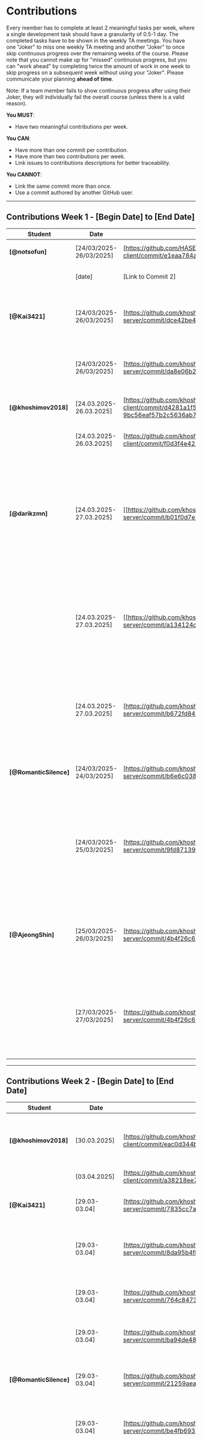 # Contributions

Every member has to complete at least 2 meaningful tasks per week, where a
single development task should have a granularity of 0.5-1 day. The completed
tasks have to be shown in the weekly TA meetings. You have one "Joker" to miss
one weekly TA meeting and another "Joker" to once skip continuous progress over
the remaining weeks of the course. Please note that you cannot make up for
"missed" continuous progress, but you can "work ahead" by completing twice the
amount of work in one week to skip progress on a subsequent week without using
your "Joker". Please communicate your planning **ahead of time**.

Note: If a team member fails to show continuous progress after using their
Joker, they will individually fail the overall course (unless there is a valid
reason).

**You MUST**:

- Have two meaningful contributions per week.

**You CAN**:

- Have more than one commit per contribution.
- Have more than two contributions per week.
- Link issues to contributions descriptions for better traceability.

**You CANNOT**:

- Link the same commit more than once.
- Use a commit authored by another GitHub user.

---

## Contributions Week 1 - [Begin Date] to [End Date]

| **Student**        | **Date** | **Link to Commit** | **Description**                 | **Relevance**                       |
| ------------------ | -------- | ------------------ | ------------------------------- | ----------------------------------- |
| **[@notsofun]** | [24/03/2025-26/03/2025]   | [https://github.com/HASEL-UZH/sopra-fs25-template-client/commit/e1eaa784ad2a2663dde5721c789d1ee0e2843caa] | [Implemented framework of Chatting page] | [It is the key feature of our system.] |
|                    | [date]   | [Link to Commit 2] | [Brief description of the task] | [Why this contribution is relevant] |
| **[@Kai3421]** | [24/03/2025-26/03/2025]   | [https://github.com/khoshimov2018/sopra-fs25-group-38-server/commit/dce42be4bde09360e9fa9cbb7831968a48cf22c5] | [added MatchGetDTO, MatchPostDTO & adapted DTOMapper for basic matching services] | [Used to find matches] |
|                    | [24/03/2025-26/03/2025]   | [https://github.com/khoshimov2018/sopra-fs25-group-38-server/commit/da8e06b223c7a9fb90ec16b4aba2c8432ef386f7] | [added MatchRepo and adjusted Match.java to adhere to logic for matching ] | [logic for creating a match - if User1likedUser2 and vice versa its a match :) ] |
| **[@khoshimov2018]** | [24.03.2025-26.03.2025]   | [https://github.com/khoshimov2018/sopra-fs25-group-38-client/commit/d4281a1f56c5a717118ba5aa0f960ce3c1e25470#diff-9bc56eaf57b2c5636ab7404b9a18ec957a3aa46345de274effa96074f4646f10] | [I have updated the login and register flows] | [created the login register auth flow] |
|                    | [24.03.2025-26.03.2025]   | [https://github.com/khoshimov2018/sopra-fs25-group-38-client/commit/f0d3f4e4232e259ec6aa7e69d570df45a2ecab90] | [Cretaed Main page] | [Main page is where users can like and dislike the profiles] |
| **[@darikzmn]** | [24.03.2025-27.03.2025]   | [[https://github.com/khoshimov2018/sopra-fs25-group-38-server/commit/b01f0d7e77d6dc2d4183145c66b312d793436d81] | [Implemented user registration and login functionalities using email-based authentication, including secure password hashing and support for extended profile fields.] | [It fulfills the backend requirements of User Stories S1 (Registration) and S2 (Login).] |
|                    | [24.03.2025-27.03.2025]   | [[https://github.com/khoshimov2018/sopra-fs25-group-38-server/commit/a134124d76d856b0cf0ee41048057834e38ec8f9] | [Added logout functionality for users via POST /users/logout endpoint and implemented corresponding service method to update user status to OFFLINE.] | [It fulfills the backend requirements of User Story S3 (Logout).] |
|                    | [24.03.2025-27.03.2025]   | [https://github.com/khoshimov2018/sopra-fs25-group-38-server/commit/b672fd843aa2b4180e30d5d5fa906f5cb60a65d1] | [Added bio, updated fields and validation in UserPostDTO, DTOMapper and UserService for profile editing.] | [It fulfills the backend requirements of User Story S4 (Profile editing).] |
| **[@RomanticSilence]** | [24/03/2025-24/03/2025]   | [https://github.com/khoshimov2018/sopra-fs25-group-38-server/commit/b6e6c038d4bbfc5b2aceb9abaa4edac0d1ef3ea6] | [create the User entity, merge the profile attr.] | [keeping the same data structure is very important for backend development] |
|                    | [24/03/2025-25/03/2025]   | [https://github.com/khoshimov2018/sopra-fs25-group-38-server/commit/9fd871397b0d9f787bb09699475666e68d184d37] | [implement and refine all data schema(class)] | [Having the same data schema is essential, and should be implemented first, also part of the previous class UML class doesn't fit expectation, so it need to be refined] |
| **[@AjeongShin]** | [25/03/2025-26/03/2025]   | [https://github.com/khoshimov2018/sopra-fs25-group-38-server/commit/4b4f26c6359cb7c6ba7e0283067fdb0ca012143e] | [edited Course entity, added DTO and mapping logic, and implemented GET /courses endpoint to expose course list] | [Established the base structure to provide a consistent course list to the frontend and enable course-based user filtering] |
|                    | [27/03/2025-27/03/2025]   | [https://github.com/khoshimov2018/sopra-fs25-group-38-server/commit/4b4f26c6359cb7c6ba7e0283067fdb0ca012143e] | [implemented GET /students filtering by courseIds by adding service logic, and user mapping] | [Enabled course-based user matching by filtering students enrolled in all selected courses, laying the foundation for multi-criteria search.] |

---

## Contributions Week 2 - [Begin Date] to [End Date]

| **Student**        | **Date** | **Link to Commit** | **Description**                 | **Relevance**                       |
| ------------------ | -------- | ------------------ | ------------------------------- | ----------------------------------- |
| **[@khoshimov2018]** | [30.03.2025]   | [https://github.com/khoshimov2018/sopra-fs25-group-38-client/commit/eac0d344b7aaf70bcac358adc79ec03868c0bd81] | [Created Profile Page] | [This is where a user can see his profile and can edit page by pressing the button edit page] |
|                    | [03.04.2025]   | [https://github.com/khoshimov2018/sopra-fs25-group-38-client/commit/a38218ee70dcb869bd17ee9067d8c38ed5930944] | [Profile Page Edit] | [Users can edit their profile] |
| **[@Kai3421]**     | [29.03-03.04]   | [https://github.com/khoshimov2018/sopra-fs25-group-38-server/commit/7835cc7a9405da079bb06e6a2dacb7d4e5c176bf] | [add match_id for user through join column] | [important to find users with which other users are matched ] |
|                    | [29.03-03.04]   | [https://github.com/khoshimov2018/sopra-fs25-group-38-server/commit/8da95b4fb9bd7aa255accea987fc3b2679639798] | [added logic to fetch user ids in user service and added missing imports] | [need to fetch user ids for matches] |
|                    | [29.03-03.04]   | [https://github.com/khoshimov2018/sopra-fs25-group-38-server/commit/764c84736286e79dea1c2d148582cc4276a1a660] | [adjusted logic to only fetch user ids for ACCEPTED matches] | [should only be able to fetch the user ids for ACCEPTED machtes] |
|                    | [29.03-03.04]   | [https://github.com/khoshimov2018/sopra-fs25-group-38-server/commit/ba94de481e8f82f2e030c8799c16b86de04a1a99] | [adding logic to MatchPostDTO for matching] | [basis in order to match people] |
| **[@RomanticSilence]** | [29.03-03.04]   | [https://github.com/khoshimov2018/sopra-fs25-group-38-server/commit/21259aea8a440012e77d84cc9625431321e96998] | [create multiple entities & api for chatting system] | [this is the foundation of how the chatting information are saved and fetch] |
|                    | [29.03-03.04]   | [https://github.com/khoshimov2018/sopra-fs25-group-38-server/commit/be4fb693366226431855642cbfa01bc6f0cce8ec] | [build DTO for chatting system] | [essential for communication with the frontend for messaging] |
| **[@darikzmn]** | [29.03.2025-03.04.2025]   | [https://github.com/khoshimov2018/sopra-fs25-group-38-server/commit/a0127a7dfe7e94b0c4f189b02f0e515e8e3034cf] | [Implement user reporting and blocking functionality.] | [It fulfills the backend requirements of User Story S15 (Block and Report), without messaging and admin part.] |
|                    | [29.03.2025-03.04.2025]  | [https://github.com/khoshimov2018/sopra-fs25-group-38-server/commit/c021139395968bb1035ced6758a2782606b87b45] | [Enable users to select and update their courses during registration and profile editing.] | [Enabled course selection during user registration and profile editing by linking users to selected courses using JPA relations.] |
|                    | [29.03.2025-03.04.2025]  | [https://github.com/khoshimov2018/sopra-fs25-group-38-server/commit/87647428a1fefc46ae038efad1b680ef039c70bf)] | [Temporarily disabled failing tests by commenting out.] | [Temporarily disabled failing tests to enable successful backend build and deployment.] |
|                    | [29.03.2025-03.04.2025]  | [https://github.com/khoshimov2018/sopra-fs25-group-38-server/commit/8daaca8a251c273a6f9d9b9444f6721e40890e03] | [Commented out parts of the main codebase to temporarily bypass errors that were blocking deployment] | [It's allowing the frontend team to test, integrate and access endpoints.] |
| **[@githubUser5]** | [date]   | [Link to Commit 1] | [Brief description of the task] | [Why this contribution is relevant] |
|                    | [date]   | [Link to Commit 2] | [Brief description of the task] | [Why this contribution is relevant] |
| **[@AjeongShin]** | [29/03/2025-29/03/2025]   | [https://github.com/khoshimov2018/sopra-fs25-group-38-server/commit/29a6ffa0916376b5a8a7c7a002fbb5c32373180b] | [Implement GET /students endpoint with filtering by courseIds or availability] | [Enables flexible backend filtering to support dynamic frontend search features based on course or time availability] |
|                    | [02/04/2025-02/04/2025]   | [https://github.com/khoshimov2018/sopra-fs25-group-38-server/commit/507047fb05a8d2f6a44c51d93bff035124fd5ab7] | [Fix server build failure by adding missing @Id annotation to entity] | [Ensures that the application can compile and run successfully with proper JPA configuration] |
|                    | [02/04/2025-02/04/2025]   | [[https://github.com/khoshimov2018/sopra-fs25-group-38-server/commit/5f9cc61295b7568edd962a414334a78639d1fb81] | [Add unit tests for retrieving courses and filtering students by availability] | [Improves test coverage and ensures correct functionality for core GET endpoints] |
| **[@notsofun]** | [03.04.2025]   | [https://github.com/khoshimov2018/sopra-fs25-group-38-client/commit/9b26fd2490f872d884cbb036a4174ce12ef5ff0c] | [Implemented Chatting with AI advisor] | [This is key user story in our project.] |
 |                    | [03.04.2025]   | [https://github.com/khoshimov2018/sopra-fs25-group-38-client/commit/b1b3c896d4e111e6668e35f49929f6dabac1feeb] | [Implemened AI suggestions and scheduling redendered by Markdown] | [This is one key story in our project] |
 |                    | [03.04.2025]   | [https://github.com/khoshimov2018/sopra-fs25-group-38-client/commit/8dfcb08706ed5ad00db7ca1c08e441e7884d7bae] | [Implemened fetching matched users from backend and display in the chat windows] | [This is one key story in our project] |

---

## Contributions Week 3 - [Begin Date] to [End Date]
From Zhidian: Sorry for the inconvenience. For the commit after the email, I have already changed the name, but for the previous one, it remains as 友寄纪明.

| **Student**        | **Date** | **Link to Commit** | **Description**                 | **Relevance**                       |
| ------------------ | -------- | ------------------ | ------------------------------- | ----------------------------------- |
| **[@友寄纪明]** | [09.04.2025]   | [https://github.com/khoshimov2018/sopra-fs25-group-38-client/commit/17ab37368cc7d6141f4369ea286047e36cb50ce4] | [Modified logic of Chat to meet requirements of backedn that users can really chat on the page] | [To ensure that users could really chat once users could register.] |
| **[@notsofun]** | [10.04.2025]   | [https://github.com/khoshimov2018/sopra-fs25-group-38-client/commit/2ebaaf091a7766bab05628363a2e85dc178f1cb0] | [Allowing users to create a group] | [This is a key user story in our project] |
| **[@khoshimov2018]** | [08.04.2025-09.04.2025]   | [https://github.com/khoshimov2018/sopra-fs25-group-38-client/commit/2cc4e88ebcd400f0024355d7b92d9629960413e6] | [Fixed the issue in Registration UI which was updated by daria updated] | [Registration Form UI was not aligned and properly implemented, made it user friendly] |
|                    | [08.04.2025-10.04.2025]   | [https://github.com/khoshimov2018/sopra-fs25-group-38-client/commit/4748a659c375a5c78ced1269a3404ac4fdaa1c1d] | [Implemented Fetching user Profile] | [It is important to get the User info after registration and when user performs CRUD operation.] |
|                    | [08.04.2025-10.04.2025]   | [https://github.com/khoshimov2018/sopra-fs25-group-38-client/commit/dc0ba94da133f61ecbfd702d265dfa381e411cdc] | [Implemented User filter UI, Integrated server APIs and harmonized backend and frontend] | [Now we have proper User auth/ profile/edit/save profile picture upload flows] |
|                    | [10.04.2025]   | [https://github.com/khoshimov2018/sopra-fs25-group-38-server/commit/50640d05c5e16f6197bbfc144154cec0cf492352] | [Updated backend WebConfig, UserController, SecurityConfig, and UserService] | [Now we have proper CORS and token implementation] |
| **[@AjeongShin]** | [08.04.2025-09.04.2025]   | [https://github.com/khoshimov2018/sopra-fs25-group-38-server/commit/f8111b052272cf8b0295c27dc7a5f1f7bbedca72 , https://github.com/khoshimov2018/sopra-fs25-group-38-server/commit/5a0084c5fb9d62840f034aaa5a09f43690df5d8a, https://github.com/khoshimov2018/sopra-fs25-group-38-server/commit/2983070db8b1b77b528cc04229d8a7615f64748b] | [Resolved server-side 409 error by correctly parsing UserAvailability enum from frontend query parameters.] | [Enabled reliable filtering via enum binding, fixing type mismatches and restoring availability-based student search.] |
|                    | [08.04.2025-10.04.2025]   | [https://github.com/khoshimov2018/sopra-fs25-group-38-server/commit/a2a5aeae71ffa6e9d87f3c6ced5fadff9c0791b7, https://github.com/khoshimov2018/sopra-fs25-group-38-server/commit/b211e7e04003dc14ae2c9fee3c01c4399ac96709] | [Implemented API controller & integration tests verifying full user flow from registration to DB filtering, covering all logic for user stories #6, #8, and #9.] | [Ensures end-to-end reliability by testing real data persistence, user-course linkage, and availability-based filtering through actual service and DB layers.] |
|                    | [09.04.2025-10.04.2025]   | [https://github.com/khoshimov2018/sopra-fs25-group-38-server/commit/98a0938fea5cdd8b3e7ef75ceb50aff97c6b44e5, https://github.com/khoshimov2018/sopra-fs25-group-38-server/commit/1e24b071d2a30615ea8f6ae6be4a6ca9f12b9fd1, https://github.com/khoshimov2018/sopra-fs25-group-38-server/commit/e0e68473d30004511b8e8d6d555fc371124e3e1a] | [Fixed missing user-course linkage on registration, improved filtering to support all course-availability cases, and refined query to remove duplicates.] | [Ensures reliable user-course mapping, complete filtering support, and correct query results without duplicates.] |
|                    | [10.04.2025]   | [https://github.com/khoshimov2018/sopra-fs25-group-38-server/commit/02292642e6bda77e2738829431a1ebe4e1e20ae8, https://github.com/khoshimov2018/sopra-fs25-group-38-server/commit/fc5a5b2ec1cb388bf6b412f127d630361c672547] | [Implemented full user deletion flow with cascading cleanup of related entities and orphaned channels.] | [Ensures safe, consistent removal of user data across all related tables with proper repository and cascade handling.] |
 | **[@RomanticSilence]** | [05/04/2025-06/04/2025]   | [https://github.com/khoshimov2018/sopra-fs25-group-38-server/commit/9738885d850f4d3944de8b93ce7e99a3151a6615, https://github.com/khoshimov2018/sopra-fs25-group-38-server/commit/f5c682a37dcf20b75ef1d38ef21abdb1a260cde8] | [DTO & DTO mapper for chat system - 2 POST 2 GET request & repository.java] | [design 4 RESTFUL endpoints for chat system for implementing user story 13&14] |
|                    | [07/04/2025]   | [https://github.com/khoshimov2018/sopra-fs25-group-38-server/commit/5cdb4a9c8306b75c843f807f5f69b4c17f1ad9e4] | [implement and business logic for create channel & sending message & get chat history & get channels info.] | [ChatService: logic to implement user story 13&14] |
|                    | [07/04/2025 & 10/04/2025]   | [https://github.com/khoshimov2018/sopra-fs25-group-38-server/commit/2217d6313a011dc4df447657ae9dd73646a3302e, https://github.com/khoshimov2018/sopra-fs25-group-38-server/commit/1cf2f6e245ea2a0f0f591ff054fea2fe7f4804a0] | [implement the controller for chat system - 4 http request] | [this is to ensure the successful data transformation between client & service] |
|                    | [08/04/2025]   | [https://github.com/khoshimov2018/sopra-fs25-group-38-server/commit/1de5482c2e817cb98ba67b94cb3c2e189d75c8f4] | [test suite for chatService logic & implement logic for individual channel created after match] | [this tests are essential to make sure the chat logic meet our expectation] |
|                    | [09/04/2025]   | [https://github.com/khoshimov2018/sopra-fs25-group-38-server/commit/5928260669c6f9b12bf17ab11cb9dbc474145f7d] | [test suite for Chat RESTFUL Api] | [this tests are essential to make sure the restful api works as expected] |
 | **[@Kai3421]** | [05/04/2025-10/04/2025]   | [https://github.com/khoshimov2018/sopra-fs25-group-38-server/commit/053e00d9dfbc23f1fe64cae040d41aeb8bdef105] | [added MatchService which takes care of processing the like or dislike action of the user, checks for if match is already present and sets it as an ACCEPTED match if a user has already liked another user, checks if a user already has a REJECTED relation or adds a PENDING match if it has only been a one sided match] [this is important as it is the basis of our matchmaking application] |
|                    | [05/04/2025-10/04/2025]   |[https://github.com/khoshimov2018/sopra-fs25-group-38-server/commit/78eddb1d25633b9a4c0202c3785b00bd81383c2c] [added MatchController which exposes all endpoints for the matches, adjusted MatchRepository to handle searching for users for matches (not only Accepted matches), adjusted MatchRepository to create an individual chat channel for this accepted match] | [endpoints are relevant such that the front end can access the functions and create matches when clicking on "like button"] |
|                    | [05/04/2025-10/04/2025]   |[https://github.com/khoshimov2018/sopra-fs25-group-38-server/commit/62c011cc7061fc760d8375ca49850a0a7a7f8288] [added MatchController which exposes all endpoints for the matches, adjusted MatchRepository to handle searching for users for matches (not only Accepted matches), adjusted MatchRepository to create an individual chat channel for this accepted match] | [extensive tests gurantee the functionality of the application, adapted Dislike functionality helps with the issue that after REJECTED no new match could be created] |
 | **[@darikzmn]** | [07/04/2025-10/04/2025]   | [https://github.com/khoshimov2018/sopra-fs25-group-38-server/commit/c569c98403be391da01b2c181ad4b5af58deff8a] | [Fixing user registration, login, auth token handling and profile retrieval with integration tests.] | [Important to run tests to check that backend is working properly.] |
|                    | [08/04/2025-10/04/2025]  | [https://github.com/khoshimov2018/sopra-fs25-group-38-server/commit/90ce991915764bc783ddd5aa40da42a00c887eca] [https://github.com/khoshimov2018/sopra-fs25-group-38-server/commit/8f7cf6ae506946f89bba6c885b7898c877f666dd] [https://github.com/khoshimov2018/sopra-fs25-group-38-server/commit/4290322c5dd7b030d1d2cd419d557558bc7a0e6b]| [Refactored course assignment logic to  User-Course-Level and added DB initializer. Updated old logic for courses with the new one and setup Security and web configurators.] | [Every course need to have a level of knowledge for every user instead of global level of knowledge and courses should be predefined in DB for futher easy matching functionalities. CORS should allow access to be able to fetch from frontend.] |
|                    | [09/04/2025]  | [https://github.com/khoshimov2018/sopra-fs25-group-38-server/commit/c30b76ecacc77ec2ebb50af8cf446911eb6f3138] | [Test Report functionalities and refactor ReportController to use ReportBlockService and ReportDTO.] | [Fixing Report after testing to make sure that it works on backend side.] |
|                    | [10/04/2025] | [https://github.com/khoshimov2018/sopra-fs25-group-38-server/commit/98f0406ca4cc1caf8bad628504face1ca6ad275b] [https://github.com/khoshimov2018/sopra-fs25-group-38-server/commit/ee34632f2c9e1a4eab3fb1be65bb58ff4cb695bd]| [Updated fields in UserGetDTO and mapper for GET /users/{id} to fetch user data.] | [Adding all the needed data fo fetching from frontend for user profile.] |
|                    | [08/04/2025-09/04/2025] | [https://github.com/khoshimov2018/sopra-fs25-group-38-client/commit/9c7d63fe8261af7c9c26da7a6539390f5a1dba5f] [https://github.com/khoshimov2018/sopra-fs25-group-38-client/commit/e5919c61ac6bbfa3c30c731c71f6d1f141a2472f]| [Added course selection and study level fields to registration form in frontend and adjusted endpoints.] | [Allowed to have working app on the steps of registration, login, logout for frontend.] |
---

## Contributions Week 4 - [Begin Date] to [End Date]


| **Student**        | **Date** | **Link to Commit** | **Description**                 | **Relevance**                       |
| ------------------ | -------- | ------------------ | ------------------------------- | ----------------------------------- |
| **[@khoshimov2018]** | [17.04.2025]   | [https://github.com/khoshimov2018/sopra-fs25-group-38-client/commit/e897ca1d3d673ba8f128ba55ff0fb43bef6f9bfe] | [Fixed bugs and issues] | [This is important for users to properly logout and for deployment] |
|                  | [17.04.2025]   | [https://github.com/khoshimov2018/sopra-fs25-group-38-client/commit/22d032a808a2413bdc7309c079abe95475aef7da] | [Delete Account api integration, Profile page UI fixes, Main page UI fixes, Filters UI Fixes] | [Users now can delete their account] |
|                  | [17.04.2025]   | [https://github.com/khoshimov2018/sopra-fs25-group-38-client/commit/7f727f1e8c1e46ab9bfa9980206dc4f3470f5a32] | [Rendering issues fixed] | [Rendiring issues are fixed in Main page and student filters page] |
|                  | [17.04.2025]   | [https://github.com/khoshimov2018/sopra-fs25-group-38-client/commit/e05df6bd919582ff0fe551c3936d7ae7cab17b33] | [Refactored Main page] | [Main page code is refactored] |
|                  | [17.04.2025]   | [https://github.com/khoshimov2018/sopra-fs25-group-38-client/commit/e05df6bd919582ff0fe551c3936d7ae7cab17b33] | [Minor Fixes] | [Debugging and minor logic fixes] |
| **[@notsofun]** | [16.04.2025]   | [https://github.com/khoshimov2018/sopra-fs25-group-38-client/commit/d46ce7b18116a4c03e91c898580fd09686fda72b] | [Fixed bugs in chatting and creating groups] | [This is a key user story in our project] |
|  | [17.04.2025]   | [https://github.com/khoshimov2018/sopra-fs25-group-38-client/commit/c1b73e5bbf2c512e4b8fb424c9500e0687bbc3e6] | [Fixed bugs in dynamic routing of redirecting to chat page] | [This is a key user story in our project] |
|  | [17.04.2025]   | [https://github.com/khoshimov2018/sopra-fs25-group-38-client/commit/c1b73e5bbf2c512e4b8fb424c9500e0687bbc3e6] | [Implemented typing indicator and updating group members] | [This is a key user story in our project] |
|  | [17.04.2025]   | [https://github.com/khoshimov2018/sopra-fs25-group-38-client/commit/3702a049473aec86c867a6bbdac5018948722da5] | [Fixed bugs in typing indicator and redirecting] | [This is a key user story in our project] |
| **[@RomanticSilence]** | [13/04/2025]   | [https://github.com/khoshimov2018/sopra-fs25-group-38-server/commit/9c7535753d8a29ce48790c19c5281d48c6ca383c] | [entity & controller & service  for Chat typing indicator & user status - implementation of S16] | [essential for implementing user story 16] |
|                    | [14/04/2025]   | [https://github.com/khoshimov2018/sopra-fs25-group-38-server/commit/73d2a4bf3bec16564fc9a9f8fa9a9db4adc263dd] | [test suite for typing indicator & user status for user story 16] | [To make sure the api and logic work as expected] |
|                    | [15/04/2025]   | [https://github.com/khoshimov2018/sopra-fs25-group-38-server/commit/f1a1c5d304a3382376fc336c94bd65b1296a4589] | [implement a method for deleting the existing channel between users after block & a test suite for it] | [Essential logic for block functionality] |
|                    | [16/04/2025]   | [https://github.com/khoshimov2018/sopra-fs25-group-38-server/commit/52a2a842009310f9016388c0b3ad50f19a01dede] | [fixed a logical issue, avoid creating multiple individual channel between the same users] | [Essential for the correct behavior of creating a chat]|
|                    | [17/04/2025]   | [https://github.com/khoshimov2018/sopra-fs25-group-38-server/commit/0eeb1b11c4efbb753c42c5c83967a3012a7eac1e] | [design a new endpoints & write a logic to update a group channel & write a test suite for it] | [Important to build a functioning group chat system as required in user story 14]|
| **[@AjeongShin]** | [16.04.2025-17.04.2025]   | [https://github.com/khoshimov2018/sopra-fs25-group-38-client/commit/8137242ee5e893838124302b885d48192a2ee7ff, https://github.com/khoshimov2018/sopra-fs25-group-38-server/commit/2f7a73534f090a053178b98f4c58c387df48f9e2] | [fix: support matchAny=true for multi-course student filtering] | [Enables partial course overlap filtering across frontend/backend for flexible matching] |
|                    | [16.04.2025-17.04.2025]   | [https://github.com/khoshimov2018/sopra-fs25-group-38-client/commit/7f8642343b5ddcaa6cd59b0e2ab17c8122f2a08d] | [fix: synchronize filter state and query parameters for accurate user fetching] | [Resolves missing query params and ensures reliable filtering behavior] |
|                    | [16.04.2025-17.04.2025]   | [https://github.com/khoshimov2018/sopra-fs25-group-38-client/commit/ef445f07ba7f7a05a1f1cbccd24107b21e7d5002, https://github.com/khoshimov2018/sopra-fs25-group-38-server/commit/cb732ccc078e4055d0c944e049c16c229229ae3a] | [fix: exclude admin users from match results on both client and server] | [Prevents admin accounts from entering the matching pipeline, maintaining match integrity] |
|                    | [15.04.2025-16.04.2025]   | [https://github.com/khoshimov2018/sopra-fs25-group-38-server/commit/3d2db3ebf28a0d7bd2ebc953205e28627fda41a3] | [fix: remove duplicate course registration, add admin-only user deletion endpoint] | [Improves data consistency and backend control for user/course operations] |
|                    | [14.04.2025]   | [https://github.com/khoshimov2018/sopra-fs25-group-38-server/commit/f1ce8f966888b3a7d20d5a6cafecddf0b46a9f87] | [feat: implement cascade deletion for all user-related entities with full test coverage] | [Ensures referential integrity and prevents orphaned data upon user deletion] |
| **[@Kai3421]** | [11.04.2025-15.04.2025]   | [https://github.com/khoshimov2018/sopra-fs25-group-38-client/commit/b2efdca5d81fb639fa04eb72bf91e3a446d556c8] | [integration of fetching users from database, fixed lots of issues with fetching data in wrong format, added dynamic liking - i.e. it sends requests to database using exposed endpoints, adjusted ApiServices to match the backend, adjusted View and EditProfile due to availability and Bio ediditing issues] [through integration front end can access backend methods and make use of persistent database] |
|                    | [11.04.2025-15.04.2025]   | [https://github.com/khoshimov2018/sopra-fs25-group-38-client/commit/ad89b99bd40c4a54cabfbe1d478bbe450c862ab4] | [full working integration of fetching users, filtering users and matching, lots of small bug fixes, added the page after going through all users that indicates this and allows to refresh users and adapt filtering, changed logic in filtering to match that of the user stories] [through integration front end can access backend methods and make use of persistent database]|
| **[@darikzmn]** | [14.04.2025-17.04.2025]   | [https://github.com/khoshimov2018/sopra-fs25-group-38-client/commit/56959a1f0a6420c9f42caebe79062896cfbee65f] [https://github.com/khoshimov2018/sopra-fs25-group-38-client/commit/b6b932af6572d4d4a613c67dad44f78bf88d8b9a] | [integration of profile editing on the frontend, enabling users to update their details, select courses with knowledge levels, and upload profile pictures. I also added logout functionality that updates the user’s status and token in the backend] | [now fully functional and essential for enabling personalized user experiences and secure session management] |
|                    | [14.04.2025-17.04.2025]  | [https://github.com/khoshimov2018/sopra-fs25-group-38-server/commit/fa7c68ebea9b6cd4479affbe916e2782708ce56e] [https://github.com/khoshimov2018/sopra-fs25-group-38-server/commit/6afbf3b11e752cec9cc812c0623f67a3683feba8] [https://github.com/khoshimov2018/sopra-fs25-group-38-server/commit/c952c63904bd31fec619ad30b69152036a28c03b] [https://github.com/khoshimov2018/sopra-fs25-group-38-server/commit/d70dcb86f0f8b8209e1039edd5714bd26b4b027e] [https://github.com/khoshimov2018/sopra-fs25-group-38-server/commit/37af2f8ba7baeb04c3e11c3a10daa29a3c225eb7] [https://github.com/khoshimov2018/sopra-fs25-group-38-server/commit/36d347548a8e5651af3fdb127b9f226fbf2c0a34]| [Extended and refactored backend logic to support profile updates, logout handling, and user blocking/reporting with match and chat deletion. All of these are supported by backend tests to ensure correctness and reliability.] | [These features are vital for user management and safety, and their tested implementation ensures the stability and progress of the application.] |


---

## Contributions Week 5 - [21.04.2025] to [02.05.2025]

| **Student**        | **Date**     | **Link to Commit** | **Description**                  | **Relevance**                                         |
| ------------------ | ------------ | ------------------ | -------------------------------- | ----------------------------------------------------- |
| **[@khoshimov2018]** | 01.05.2025   | [https://github.com/khoshimov2018/sopra-fs25-group-38-server/commit/07a440086b2e60b5be724c695a45aaa555ac9352](https://github.com/khoshimov2018/sopra-fs25-group-38-server/commit/07a440086b2e60b5be724c695a45aaa555ac9352) <br> [https://github.com/khoshimov2018/sopra-fs25-group-38-server/commit/21068f98c1761edb175e9e997cfe6d91d2ef3c16](https://github.com/khoshimov2018/sopra-fs25-group-38-server/commit/21068f98c1761edb175e9e997cfe6d91d2ef3c16) <br> [https://github.com/khoshimov2018/sopra-fs25-group-38-server/commit/0a63b10d703c7b76fa32ac0befab11614545ca9b](https://github.com/khoshimov2018/sopra-fs25-group-38-server/commit/0a63b10d703c7b76fa32ac0befab11614545ca9b) <br> [https://github.com/khoshimov2018/sopra-fs25-group-38-server/commit/dde3635efa805286ec8ef52e53c7381b61bc4534](https://github.com/khoshimov2018/sopra-fs25-group-38-server/commit/dde3635efa805286ec8ef52e53c7381b61bc4534) <br> [https://github.com/khoshimov2018/sopra-fs25-group-38-server/commit/a09f22dd38f89f5357783215b11d54438900580d](https://github.com/khoshimov2018/sopra-fs25-group-38-server/commit/a09f22dd38f89f5357783215b11d54438900580d) <br> [https://github.com/khoshimov2018/sopra-fs25-group-38-server/commit/85cbf41b4184ceeef6262990bf34fcac2bcd79f5](https://github.com/khoshimov2018/sopra-fs25-group-38-server/commit/85cbf41b4184ceeef6262990bf34fcac2bcd79f5) | Server SonarQube Issues Fixed     | This is important to pass the course requirements     |
|                    | 01.05.2025   | [https://github.com/khoshimov2018/sopra-fs25-group-38-client/commit/2382fe3e4fcfcf468954e4b9cc2ff8390e477d7e](https://github.com/khoshimov2018/sopra-fs25-group-38-client/commit/2382fe3e4fcfcf468954e4b9cc2ff8390e477d7e) <br> [https://github.com/khoshimov2018/sopra-fs25-group-38-client/commit/09444472f58758f405bd28e981d144bf2de46c06](https://github.com/khoshimov2018/sopra-fs25-group-38-client/commit/09444472f58758f405bd28e981d144bf2de46c06) | Frontend SonarQube Issues Fixed   | This is important to pass one of the project criteria |
| **[@notsofun]** | [23.04.2025]   | [https://github.com/khoshimov2018/sopra-fs25-group-38-client/commit/c18af8f16403d314ed19114e7a893aaa3619c1fb] | [Implemented block and report, then fixed bugs in sending messages] | [This is a key user story in our project] |
|  | [23.04.2025]   | [https://github.com/khoshimov2018/sopra-fs25-group-38-client/commit/41f1a883002feedeaac8207f1dbfd3cf23c8ce44] | [Trying to solve dynamic routing of chat page] | [This is a key user story in our project] |
|  | [24.04.2025]   | [https://github.com/khoshimov2018/sopra-fs25-group-38-client/commit/c9eefc4d7bcd4cc7b028f0236e5ce3cce0e98cf3] | [Fixed bugs in accessing chat page from main page in local and deployed environment.] | [This is a key user story in our project] |
|  | [24.04.2025]   | [https://github.com/khoshimov2018/sopra-fs25-group-38-client/commit/c08e8b4ee902af7aab41a9eb849b9311a1ed7588] | [Fixed bugs in creating groups and improved experiences of blocking users .etc] | [This is a key user story in our project] |
|  | [25.04.2025]   | [https://github.com/khoshimov2018/sopra-fs25-group-38-client/commit/29aa1726239099b01f524b8043691e046c3d9852] | [Fixed bugs in creating groups and Supporting showing images] | [This is a key user story in our project] |
| **[@RomanticSilence]** | [30/04/3035-01/05/2025]   | [https://github.com/khoshimov2018/sopra-fs25-group-38-server/commit/2186a9352db003e35b858af474144edd5d6a6074, https://github.com/khoshimov2018/sopra-fs25-group-38-server/commit/9dac90452995af1fc57acb0436b2844b1b5f89b6] | [New test suites for chat system] | [Cover negative test cases, reach the sonarqube requirement] |
|                    | [01/05/2025]   | [https://github.com/khoshimov2018/sopra-fs25-group-38-server/commit/fad711429cae37c66d23e6b4c32594ac2ea73566] | [Fixed a logical bug] | [Previous codes delete the chat channel after block, but if there are message in the channel, the deletion will fail since channel is a foreign key for message,] |
|                    | [01/05/2025]   | [https://github.com/khoshimov2018/sopra-fs25-group-38-server/commit/c5f81669a74ab7babe477b8cbbfed7d4981c6963, https://github.com/khoshimov2018/sopra-fs25-group-38-server/commit/4dda2f3554508b36ee984457d5f34da01822155c, https://github.com/khoshimov2018/sopra-fs25-group-38-server/commit/c3e9f5348904bb46895c24db6a77c65a5d032e04, https://github.com/khoshimov2018/sopra-fs25-group-38-server/commit/2e6cca99064392a23114bf0bca9ea2da9893a8bd, https://github.com/khoshimov2018/sopra-fs25-group-38-server/commit/c5ff2f0322c7a36966d21dc7d19d9dfb06a32c2e] | [Sonar issues related to chat fixed] | [To fix some sonar issues to reach the quality gate] |
| **[@AjeongShin]** | [25.04.2025]   | [https://github.com/khoshimov2018/sopra-fs25-group-38-server/commit/e01dc48f58474a2337781514225184e30cbc0b91] | [backend_feat(block): expose admin API for blocked users retrieval] | [Enable admin to fetch all blocked user relationships securely] |
|                    | [25.04.2025]   | [https://github.com/khoshimov2018/sopra-fs25-group-38-client/commit/e3df6b0820534381612c79367c5fc0ff76888298] | [frontend_feat(admin): implement admin dashboard for user moderation] | [Allow admin to manage reported and blocked users through UI]  |
|                    | [26.04.2025]   | [https://github.com/khoshimov2018/sopra-fs25-group-38-client/commit/c5b5f601ad00233ea69da6ae06d35da10898dbcd] | [front_refactor(admin): map user IDs to usernames for clarity] | [Improve admin page readability by resolving ID-only confusion]  |
|                    | [26.04.2025-27.04.2025]   | [https://github.com/khoshimov2018/sopra-fs25-group-38-client/commit/053f1c1c0ee5a469003b82580252aa00ea7bb0fd] | [front_feat+fix(admin): implement profile modal, block sync fix, UI consistency, modal refactor]  | [Enhance usability by enabling inline profile viewing, ensuring real-time UI updates, and standardizing modal interactions] |
| **[@Kai]** | [25.04.2025]   | [https://github.com/khoshimov2018/sopra-fs25-group-38-server/commit/f8243782681051ab9b8a9aaa013b86d9f1b95e8d] | [ added Test for UserRegistration Integration
] | [checks edge cases for user registration to gurantee that user registration integration works well] |
[25.04.2025-01.05.2025]   | [https://github.com/khoshimov2018/sopra-fs25-group-38-server/commit/58fe0cbe79e252673bdd97901952b3cb3ca76fb3] | [ added notification logic on the backend for matching
] | [notification enable users to see when a user has liked them or a match is created] |
[25.04.2025-01.05.2025]   | [https://github.com/khoshimov2018/sopra-fs25-group-38-server/commit/e775efa73e20823a321ef322e9478c437734932e] | [ fixed issue with double notification
] | [double notifications where sent out to users] |
[25.04.2025-01.05.2025]   | [https://github.com/khoshimov2018/sopra-fs25-group-38-server/commit/c8f2f8703771bc0bd01e0e61eeb67b6bcfea0a23] | [ added notification also for messages
] | [now users are also notified if they receive messages] |
[25.04.2025-01.05.2025]   | [https://github.com/khoshimov2018/sopra-fs25-group-38-client/commit/d572d5b90c764a3a8c94b3a00451251e88f79e643] | [ front-end integration of notifications
] | [make use of backend logic in front end] |
[25.04.2025-01.05.2025]   | [https://github.com/khoshimov2018/sopra-fs25-group-38-client/commit/0f1916b81af2259ec4d82cba958569e766526e8a] | [ also integration of messages
] | [make use of backend logic in front end] |
[25.04.2025-01.05.2025]   | [https://github.com/khoshimov2018/sopra-fs25-group-38-client/commit/4d152f99e5066b70ac67fc37fe250e1367021f93] | [ changed color coding for buttons
] | [make choice of like or dislike visible] |
[25.04.2025-01.05.2025]   | [https://github.com/khoshimov2018/sopra-fs25-group-38-client/commit/cac6a5532452a591a17468eccba59fac602033c9] | [ integrated notification bell on all pages and fixed problem of fetching users that have already been matched, liked or blocked on front end] | [notification bell should be accessible from all pages, and potential users should only be fetched if they are not already matched, liked or blocked] |
| **[@darikzmn]** | [18.04.2025-01.05.2025]   | [https://github.com/khoshimov2018/sopra-fs25-group-38-server/commit/a56ddfd37e03a2866fee1066809590f92c0534bc] [https://github.com/khoshimov2018/sopra-fs25-group-38-server/commit/7516f6d7e436774d8a026a0ac81a6874c7bfce4d] [https://github.com/khoshimov2018/sopra-fs25-group-38-server/commit/3060a67bc7720caefe5b0b1edaad383a4f38026a] [https://github.com/khoshimov2018/sopra-fs25-group-38-server/commit/c58db449e0e8da85801845e8fe14eeee2d5bc65e] [https://github.com/khoshimov2018/sopra-fs25-group-38-server/commit/5eefd7f934e6f9b7143052daaec467d3c3f47b28] [https://github.com/khoshimov2018/sopra-fs25-group-38-server/commit/1e80c0d387ef0499d2791c65a049e93805267317] [https://github.com/khoshimov2018/sopra-fs25-group-38-server/commit/8be7cf285ea25a6eb6f0f27fdcb31e92720cbebb] [https://github.com/khoshimov2018/sopra-fs25-group-38-server/commit/dd553dcccbdd540b6f77a5a802b4fc66c0b7d753] [https://github.com/khoshimov2018/sopra-fs25-group-38-server/commit/121a0290a497b642eff0f2f58fd8f8c4b59e7003]| [To meet SonarQube quality standards critical and major issues are fixxed, including code smells, unused imports, and complexity warnings.] | [Important for passing the course.] |
|                    | [18.04.2025-01.05.2025]  | [https://github.com/khoshimov2018/sopra-fs25-group-38-server/commit/a478ec3b9c6df3c4256ba582484fc404e590e4ec] [https://github.com/khoshimov2018/sopra-fs25-group-38-server/commit/a7062f16a253a2fdabaa1b5fcaefce9b3de1b1ec] [https://github.com/khoshimov2018/sopra-fs25-group-38-server/commit/568cc5a4c408c77526291f07c372f7c66ad9abda] [https://github.com/khoshimov2018/sopra-fs25-group-38-server/commit/04ad6c39c6726f1fb2f7e11573aefd6223fd5309]| [Improving the test coverage of the project to fulfill SonarQube quality gate requirements.] | [Important for passing the course.] |
|                    | [19.04.2025]  | [https://github.com/khoshimov2018/sopra-fs25-group-38-server/commit/49d606acc30b21c7d7b8fcb91bf27af9b90aa5b5] | [Fix block endpoint to accept JSON body to meet frontend requirements and updated user deletion test.] | [Working Blocking and Reporting logic integrated with frontend.] |
---

## Contributions Week 6 - [03.05.2025] to [09.05.2025]
| **Student**        | **Date**     | **Link to Commit** | **Description**                  | **Relevance**                                         |
| ------------------ | ------------ | ------------------ | -------------------------------- | ----------------------------------------------------- |
| **[@khoshimov2018]** | [08.05.2025]   | [https://github.com/khoshimov2018/sopra-fs25-group-38-client/commit/59333cedffaf32139bd9569404a9b5e2d413a019](https://github.com/khoshimov2018/sopra-fs25-group-38-client/commit/59333cedffaf32139bd9569404a9b5e2d413a019) | [Added instructions module to registration page] | [Helps users understand how to use the registration form efficiently] |
|                    | [09.05.2025]   | [https://github.com/khoshimov2018/sopra-fs25-group-38-client/commit/2f200793ed3a1e793f9a553038fb1a403955e619](https://github.com/khoshimov2018/sopra-fs25-group-38-client/commit/2f200793ed3a1e793f9a553038fb1a403955e619) | [Updated README with screenshots in Illustrations section] | [Provides visual representation of key app features for documentation] |
| **[@notsofun]** | 30.04.2025   | [https://github.com/khoshimov2018/sopra-fs25-group-38-client/commit/ba902df1a67f7f7ffbbe245e39167d79355883bf](https://github.com/khoshimov2018/sopra-fs25-group-38-client/commit/ba902df1a67f7f7ffbbe245e39167d79355883bf) <br> [https://github.com/khoshimov2018/sopra-fs25-group-38-client/commit/6767e2ed7cba540acc9919a6af756c4c1572006e](https://github.com/khoshimov2018/sopra-fs25-group-38-client/commit/6767e2ed7cba540acc9919a6af756c4c1572006e) <br> [https://github.com/khoshimov2018/sopra-fs25-group-38-client/commit/cd0d84ad1b8c3ff25c0c2b2846028c0657e4e5ae](https://github.com/khoshimov2018/sopra-fs25-group-38-client/commit/cd0d84ad1b8c3ff25c0c2b2846028c0657e4e5ae) | Fixed bugs in Accessing Chat page, Especially for Network error     | This is important to pass the course requirements     |
|   | 01.05.2025   | [https://github.com/khoshimov2018/sopra-fs25-group-38-client/commit/1f5b28b4e62957ce1b53fb890219bb65297fbe43](https://github.com/khoshimov2018/sopra-fs25-group-38-client/commit/1f5b28b4e62957ce1b53fb890219bb65297fbe43) <br> [https://github.com/khoshimov2018/sopra-fs25-group-38-client/commit/cb6bf4bdac307afdbe3a8300117d06ddfce336d7](https://github.com/khoshimov2018/sopra-fs25-group-38-client/commit/cb6bf4bdac307afdbe3a8300117d06ddfce336d7) <br> [https://github.com/khoshimov2018/sopra-fs25-group-38-client/commit/9756b2a84a4d6a073585fd5e1495fb6c423bad76](https://github.com/khoshimov2018/sopra-fs25-group-38-client/commit/9756b2a84a4d6a073585fd5e1495fb6c423bad76) | Implemented Displaying Others' profiles when clicking their images in the channel     | This is important to pass the course requirements     |
|                    | [06.05.2025]  | [https://github.com/khoshimov2018/sopra-fs25-group-38-client/commit/65fee50c674f403b2c8615f7e5a7cfe5f5754055] | [Fixed bugs in AI generating and Displaying icons; Adding one entry for checking others' profiles] | [This is important to pass the course requirements] |
|                    | [07.05.2025]  | [https://github.com/khoshimov2018/sopra-fs25-group-38-client/commit/2ba6a980626adb68d821cf1c80c3946912e9d52e] | [Displying online status and Sending warming up message when updating a Group; Changing logo] | [This is important to pass the course requirements] |
|                    | [07.05.2025]  | [https://github.com/khoshimov2018/sopra-fs25-group-38-client/commit/0d2b79ca32c75092a35939015f7446fdfe00dfd9] | [Fixed bugs in handling loggout to update online status] | [This is important to pass the course requirements] |
| **[@AjeongShin]** | [30.04.2025 - 01.05.2025]   | [https://github.com/khoshimov2018/sopra-fs25-group-38-client/commit/0300592f629714b8af8101b0960023d0dcf82863] | [frontend_feat(admin): add course management tab with course creation functionality] | [Enables admin to manage course offerings directly via frontend, improving maintainability and scalability of course content] 
|                    | [01.05.2025]   | [https://github.com/khoshimov2018/sopra-fs25-group-38-server/commit/acc1f39cc79313ede573ed8a31ae75095706be05] | [backend_sonar(test): solve sonar issue for Course-related functionality] | [test coverage for course logic, ensuring long-term maintainability to pass quality criteria]  |
| **[@RomanticSilence]** | [08/05/2025]   | [https://github.com/khoshimov2018/sopra-fs25-group-38-client/commit/df6181f91c17590d7f9c6afb321241dd24e33682, https://github.com/khoshimov2018/sopra-fs25-group-38-client/commit/a7a59c794e8bf848ce6f7701661d77e80ecec82c] | [Add information button to the chat page] | [essential for guide user for the first time usage of chat system] |
|                    | [08/05/2025]   | [https://github.com/khoshimov2018/sopra-fs25-group-38-server/commit/7be545f35140f1d20831aa8d2b17cefd3cce9b8b] | [ReadMe file in the backend] | [Essential for the others to understand how this work and what can be improved] |
| **[@Kai3421]** | [08/05/2025]   | [https://github.com/khoshimov2018/sopra-fs25-group-38-client/commit/015499f2e2ba2b61dc62b0b0e50dc273d9529e18] | [created foundation of the info button and added to main page, also fixed hydration warning] | [essential for users that have never used the application] |
|                    | [08/05/2025]   | [https://github.com/khoshimov2018/sopra-fs25-group-38-client/commit/957c9afe6ecd19bead6fe6d3cb6e84b750c9c3a8] | [changed the README to include our technologies used, high-level components and how to launch and deploy] | [essential for understanding the application] |
|                    | [08/05/2025]   | [https://github.com/khoshimov2018/sopra-fs25-group-38-client/commit/469ec4f55c09a7ff7333cdc558d737a71fc2a9de] | [hydration issue due to browser extensions - since its just a warning that happens on some browsers nothing to fix] | [essential to not get the hydration warning since no impact] |
| **[@darikzmn]** | [08/05/2025]   | [https://github.com/khoshimov2018/sopra-fs25-group-38-client/commit/61474bb44d40777d859006f97106fcab4fcac865] [https://github.com/khoshimov2018/sopra-fs25-group-38-server/commit/33eabb99ec1ed1bb4fb6476c7b2e7273acf5f3cb] | [Prepared template and filled some of the parts with the main information about the project in back and frontend.] | [Needed to be done to finalise our project.] |
|                    | [08/05/2025]   | [https://github.com/khoshimov2018/sopra-fs25-group-38-client/commit/443b1c6e8bd233e042b23c5a1824bd3a9b51d308] [https://github.com/khoshimov2018/sopra-fs25-group-38-client/commit/a86479eb772bf88b0a459d3e60c5850b1baab72f]| [Add InfoModal and InfoCircleOutlined icon to ProfilePage and added detailed content for 'profile' page in InfoModal component.] | [Information for user to giude on how to edit the profile.] |


_Continue with the same table format as above._
